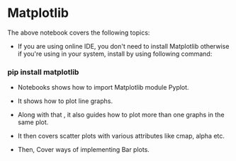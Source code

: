 # Matplotlib
The above notebook covers the following topics:
* If you are using online IDE, you don't need to install Matplotlib otherwise if you're using in your system, install by using following command:
### pip install matplotlib
* Notebooks shows how to import Matplotlib module Pyplot.
* It shows how to plot line graphs.
  <img snc = *images/Capture1.PNG.PNG*>
* Along with that , it also guides how to plot more than one graphs in the same plot.
   <img snc = *images/Capture2.PNG*>
* It then covers scatter plots with various attributes like cmap, alpha etc.
   <img snc = *images/Capture3.PNG.PNG*>
   <img snc = *images/Capture4.PNG.PNG*>
   <img snc = *images/Capture5.PNG.PNG*>
   <img snc = *images/Capture6.PNG.PNG*>
   

* Then, Cover ways of implementing Bar plots.
   <img snc = *images/Capture7.PNG.PNG*>
   <img snc = *images/Capture8.PNG.PNG*>
   <img snc = *images/Capture9.PNG.PNG*>
   <img snc = *images/Capture10.PNG.PNG*>

